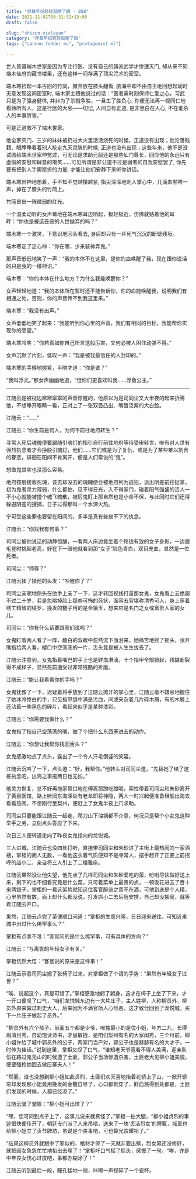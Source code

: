 ```yaml
---
title: "师尊年纪轻轻就瞎了眼 - 058"
date: 2021-11-02T00:31:52+13:00
draft: false

slug: "shizun-xialeyan"
category: "师尊年纪轻轻就瞎了眼"
tags: ["cannon fodder mc", "protagonist ml"]

---
```

世人皆道端木世家是因为专注行医、没有自己的镇派武学才惨遭灭门, 却从来不知端木仙府的藏书楼里，还有这样一间存满了顶尖咒术的密室。

端木寒捡起一本古旧的竹简，摊开放在膝头翻看, 脑海中却不由自主地回想起幼时无意发现这间密室时, 端木家主跟他说过的话：“医者需时刻保持仁爱之心，习武只是为了强身健体, 并非为了杀戮争胜，一旦生了胜负心, 你便无法再一视同仁地看待所有人，这是行医的大忌——切记, 人间自有正道, 是非黑白在人心, 不在谁杀人的本事厉害。”

可是正道救不了端木世家。

他全家灭门、三岁的妹妹被扔进大火里活活烧死的时候，正道没有出现；他沦落贱籍、眼睁睁看着别人挖走九天灵脉的时候, 正道也没有出现；这些年来，他不是没试图给端木世家伸冤过，可无论是求助元韶还是那些仙门尊长，回应他的永远只有虚假的安慰和肆意的嘲笑……可见所谓是非公道不过是弱者的自我安慰罢了, 你先要有把别人手脚掰折的力量, 才能让他们安静下来听你讲话。

端木寒出神地想着，手不知不觉越攥越紧, 指尖深深地刺入掌心中，几滴血啪嗒一声，掉在了膝头的竹简上。

竹简冒出一阵微弱的红光。

一个温柔动听的女声蓦地在端木寒耳边响起，极轻极近，仿佛就贴着他的耳畔：“你也是被这丑恶的人世抛弃的吗？”

端木寒一个激灵，下意识地回头看去, 身后却只有一片死气沉沉的断壁残垣。

端木寒定了定心神：“你在哪，少来装神弄鬼。”

那声音低低地笑了一声：“我的本体不在这里，是你的血唤醒了我，现在跟你说话的只是我的一缕神识。”

端木寒：“你的本体在什么地方？为什么我能唤醒你？”

女声轻轻地道：“我的本体所在暂时还不能告诉你，你的血能唤醒我，说明我们有相通之处，否则，你的声音传不到我这里来。”

端木寒：“我没有出声。”

女声低低地笑了起来：“我能听到你心里的声音，我们有相同的目标，我能帮你实现你的愿望。”

端木寒冷笑：“你若真如你自己所言这般厉害，又何必被人困住动弹不得。”

女声沉默了片刻，低叹一声：“我是被我最信任的人封印的。”

端木寒的手倏地握紧，半晌才道：“你是谁？”

“我叫浮光。”那女声幽幽地道，“但你们更喜欢叫我……浮鱼公主。”

----------------------------------------

江随云是被枕边窸窸窣窣的声音惊醒的，他原以为是司同尘又大半夜的起来折腾他，不想睁开眼睛一看，正对上了一张双目凸出、嘴唇泛紫的大白脸。

江随云：“……”

江随云：“你生前是何人，为何不前往地府转生？”

寻常人死后魂魄便要跟随引魂灯的指引自行前往地府等待受审转世，唯有对人世有强烈执念者才会挣脱引魂灯，他们……它们或是为了复仇、或是为了某些难以割舍的眷恋，徘徊在阳间不肯离开，便是人们常说的“鬼”。

想做鬼其实也没那么容易。

地府按册接收死魂，该去却没去的魂魄便会被地府列为逃犯，派出阴差前往捉拿，初为鬼者灵力薄弱，什么都怕，见不得日光，入不得家门，碰着阳气强盛的活人一不小心就能被撞个魂飞魄散，被厉鬼盯上那自然也是小命不保，与此同时它们还得躲避阴差的搜捕，日子过得那叫一个水深火热。

宁可受这些罪也要留在阳间的，多半是真有些放不下的执念。

江随云：“你找我有何事？”

司同尘被他说话的动静惊醒，一看两人床边竟坐着个玲珑有致的女子身影，一边眉毛登时挑起老高，好在下一眼他就看到那“女子”脸色青白，双目充血，显然是一位死者。

司同尘：“师尊？”

江随云揉了揉他的头发：“吵醒你了？”

司同尘亲昵地侧头在他手上亲了一下，这才转回视线打量那女鬼，女鬼看上去绝超不过二十岁，若是忽略掉脸上那些可怖的死状，面容五官堪称清秀可人，身上穿着绣工精致的绫罗，挽发的簪子用的是金镶玉，想来应是名门之女或富贵人家的女儿。

司同尘：“你有什么话要跟我们说吗？”

女鬼盯着两人看了一阵，翻白的双眼中忽然流下血泪来，她痛苦地摇了摇头，张开嘴指给两人看，樱口中空荡荡的一片，舌头竟是被人生生拔去了。

江随云注意到，女鬼指着嘴巴的手上也是鲜血淋漓，十个指甲全部掀起，残缺断裂得不成样子，显然死前遭受过非常残酷的折磨。

江随云：“能让我看看你的手吗？”

女鬼犹豫了一下，迟疑着将手放到了江随云摊开的掌心里，江随云毫不嫌忌地握住了她冰冷惨白的手，只见指甲缝中满是污血，间或夹杂着几片碎木屑，有的木屑上还沾着一些黑色的碎片，看起来似乎是某种漆彩。

江随云：“你需要我做什么？”

女鬼指了指自己空荡荡的嘴，做了个把什么东西塞进去的动作。

江随云：“你想让我帮你找回舌头？”

女鬼感激地点了点头，露出了一个令人汗毛倒竖的笑容。

江随云沉吟了一下，点头道：“好，我帮你。”他转头对司同尘道，“先替她了结了这桩执念吧，出海之事拖两日也无妨。”

他灵力恢复，总不好再拖家带口地在傅离那蹭吃蹭喝，索性带着司同尘和朱砂离开了黄泉医馆，路上听闻东海深处有老龙即将神隐，两人一时兴起便准备租船出海去看看热闹，不想刚行至梨州，便赶上了女鬼半夜上门求助。

司同尘只要能跟江随云一起走，爬刀山下油锅都不介意，何况只是帮个小女鬼这种举手之劳，立刻点头答应了下来。

次日三人便转道走向了昨夜女鬼指向的龙悦城。

三人进城，江随云也没四处打听，直接带司同尘和朱砂进了主街上最热闹的一家酒楼，掌柜的阅人无数，一看他这衣着气质便知不是寻常人，摆手赶开了正要上前招呼的店小二，亲自将三人引上了二楼雅座。

江随云果然没让他失望，他先点了几样司同尘和朱砂爱吃的菜，吩咐尽快做好送上来，剩下的也不细看究竟是什么菜，只可着菜单上最贵的点，一顿饭花进去了百十来两银子。掌柜的一看这架势就知这位客官醉翁之意不在酒，可他到底是个人精，心里虽然有数，面上却什么都没说，打发店小二去后厨安排，自己却没挪窝，就等着江随云开口。

果然，江随云点完了菜便顺口问道：“掌柜的生意兴隆，日日迎来送往，可知近来城中出过什么稀罕事么？”

掌柜有点拿不准：“客官问的是什么稀罕事，可有具体的方向？”

江随云：“与离世的年轻女子有关。”

掌柜恍然大悟：“客官说的原来是这件事！”

江随云示意司同尘搬了张椅子过来，对掌柜做了个请的手势：“果然有年轻女子过世？”

“唉，说起这个，真是可惜了。”掌柜感激地躬了躬身，这才在椅子上坐了下来，才一开口便叹了口气，“咱们龙悦城东边有一大片庄子，主人姓柳，人称柳员外，柳员外原来做过刺史大人，后来因为不满官场人心险恶，这才致仕回到了龙悦城，买下一片庄子做起了员外。”

“柳员外有六个孩子，前面五个都是少爷，唯独最小的是位小姐，年方二九，长得眉清目秀，自幼饱读诗书，才思敏捷，是咱们梨州有名的大家闺秀，三个月前，柳小姐许给了城中郭员外的公子，两家门当户对，郭公子也是赫赫有名的大才子，一时传为佳话。”说到这里，掌柜又叹了口气，“谁知老天爷竟看不得人美满，迎亲队伍在路过鬼凫山的时候遭了土匪，郭公子当场惨遭杀害，土匪老大见柳小姐美貌，便要强抢她回去做压寨夫人！”

“然而，谁也没想到柳小姐如此贞烈，土匪们欢天喜地抬着花轿上了山，一掀开轿帘却发现那小姐竟用挽发的金簪自尽了，心口都刺穿了，鲜血溅得到处都是，土匪们发现的时候，人都已经凉了。”

江随云皱了皱眉：“柳小姐可出殡了？”

“嘿，您可问到点子上了，这事儿说来就真怪了。”掌柜一拍大腿，“柳小姐贞烈的事迹很快便传开了，朝廷专门派了人来吊唁，送来了一块‘贞洁烈女’的牌匾，城里也给柳小姐立了贞节牌坊，虽说是个丧事吧，可也算光宗耀祖了。”

“结果这柳员外就跟中了邪似的，棺材才停了一天就非要出殡，烈女墓还没修好，就把闺女急急忙忙地抬出去埋了！”掌柜吁口气摇了摇头，感慨了一句，“唉，许是中年丧女伤心过度吧，事都办糊涂了！”

江随云听到最后一段，瞳孔猛地一缩，咔嚓一声捏碎了一个瓷杯。
